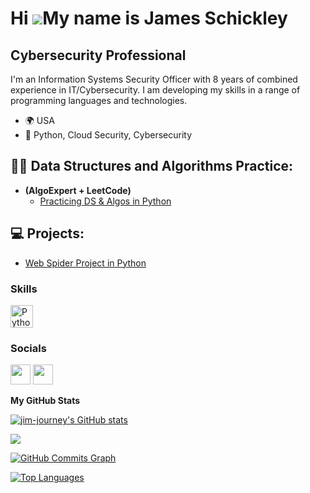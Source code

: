 Hi ![](https://user-images.githubusercontent.com/18350557/176309783-0785949b-9127-417c-8b55-ab5a4333674e.gif)My name is James Schickley
=======================================================================================================================================

Cybersecurity Professional
---------------------------------------------

I'm an Information Systems Security Officer with 8 years of combined experience in IT/Cybersecurity. I am developing my skills in a range of programming languages and technologies.

* 🌍  USA
* 🧠  Python, Cloud Security, Cybersecurity  

<h2>👨‍💻 Data Structures and Algorithms Practice:</h2>

- <b>(AlgoExpert + LeetCode)</b>
  - [Practicing DS & Algos in Python](https://github.com/Jim-Journey/Algorithms-Practice)

<h2>💻 Projects:</h2>

- [Web Spider Project in Python](https://github.com/Jim-Journey/Web-Spider-Project)


### Skills

<p align="left">
<a href="https://www.python.org/" target="_blank" rel="noreferrer"><img src="https://raw.githubusercontent.com/danielcranney/readme-generator/main/public/icons/skills/python-colored.svg" width="36" height="36" alt="Python" /></a>
</p>

### Socials

<p align="left"> <a href="https://www.github.com/jim-journey" target="_blank" rel="noreferrer"><img src="https://raw.githubusercontent.com/danielcranney/readme-generator/main/public/icons/socials/github.svg" width="32" height="32" /></a> <a href="https://www.linkedin.com/in/james-schickley" target="_blank" rel="noreferrer"><img src="https://raw.githubusercontent.com/danielcranney/readme-generator/main/public/icons/socials/linkedin.svg" width="32" height="32" /></a></p>

<b>My GitHub Stats</b>

<a href="http://www.github.com/jim-journey"><img src="https://github-readme-stats.vercel.app/api?username=jim-journey&show_icons=true&hide=&count_private=true&title_color=0891b2&text_color=ffffff&icon_color=0891b2&bg_color=1c1917&hide_border=true&show_icons=true" alt="jim-journey's GitHub stats" /></a>

<a href="http://www.github.com/jim-journey"><img src="https://github-readme-streak-stats.herokuapp.com/?user=jim-journey&stroke=ffffff&background=1c1917&ring=0891b2&fire=0891b2&currStreakNum=ffffff&currStreakLabel=0891b2&sideNums=ffffff&sideLabels=ffffff&dates=ffffff&hide_border=true" /></a>

<a href="http://www.github.com/jim-journey"><img src="https://github-readme-activity-graph.cyclic.app/graph?username=jim-journey&bg_color=1c1917&color=ffffff&line=0891b2&point=ffffff&area_color=1c1917&area=true&hide_border=true&custom_title=GitHub%20Commits%20Graph" alt="GitHub Commits Graph" /></a>

<a href="https://github.com/jim-journey" align="left"><img src="https://github-readme-stats.vercel.app/api/top-langs/?username=jim-journey&langs_count=10&title_color=0891b2&text_color=ffffff&icon_color=0891b2&bg_color=1c1917&hide_border=true&locale=en&custom_title=Top%20%Languages" alt="Top Languages" /></a>
